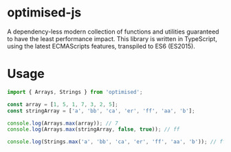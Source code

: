 # optimised-js
A dependency-less modern collection of functions and utilities guaranteed to have the least performance impact.
This library is written in TypeScript, using the latest ECMAScripts features, transpiled to ES6 (ES2015).

# Usage

```ts
import { Arrays, Strings } from 'optimised';

const array = [1, 5, 1, 7, 3, 2, 5];
const stringArray = ['a', 'bb', 'ca', 'er', 'ff', 'aa', 'b'];

console.log(Arrays.max(array)); // 7
console.log(Arrays.max(stringArray, false, true)); // ff

console.log(Strings.max('a', 'bb', 'ca', 'er', 'ff', 'aa', 'b')); // ff
```
